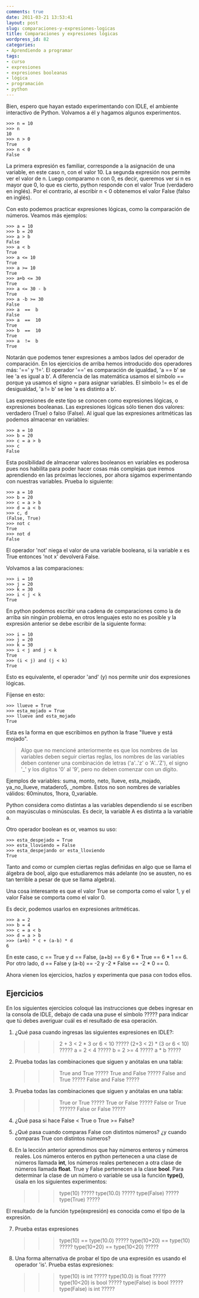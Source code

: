 ```yaml
---
comments: true
date: 2011-03-21 13:53:41
layout: post
slug: comparaciones-y-expresiones-logicas
title: Comparaciones y expresiones lógicas
wordpress_id: 82
categories:
- Aprendiendo a programar
tags:
- curso
- expresiones
- expresiones booleanas
- lógica
- programación
- python
---
```


Bien, espero que hayan estado experimentando con IDLE, el ambiente interactivo de Python. 
Volvamos a él y hagamos algunos experimentos.

    
    >>> n = 10
    >>> n
    10
    >>> n > 0
    True
    >>> n < 0
    False
    



La primera expresión es familiar, corresponde a la asignación de una variable, en este caso n, con el valor 10.
La segunda expresión nos permite ver el valor de n. Luego comparamo n con 0, es decir, queremos ver si n es mayor que 0, lo que es cierto, python responde con el valor True (verdadero en inglés). Por el contrario, al escribir n < 0 obtenemos el valor False (falso en inglés).

Con esto podemos practicar expresiones lógicas, como la comparación de números. Veamos más ejemplos:


    
    
    >>> a = 10
    >>> b = 20
    >>> a > b
    False
    >>> a < b
    True
    >>> a <= 10
    True
    >>> a >= 10
    True
    >>> a+b <= 30
    True
    >>> a <= 30 - b
    True
    >>> a -b >= 30 
    False
    >>> a  ==  b
    False
    >>> a  ==  10
    True
    >>> b  ==  10
    True
    >>> a  !=  b
    True
    



Notarán que podemos tener expresiones a ambos lados del operador de comparación. En los ejercicios de arriba hemos introducido dos operadores más: '==' y '!='. El operador '==' es comparación de igualdad, 'a == b' se lee 'a es igual a b'. A diferencia de las matemática usamos el símbolo == porque ya usamos el signo = para asignar variables. El símbolo != es el de desigualdad, 'a != b' se lee 'a es distinto a b'.

Las expresiones de este tipo se conocen como expresiones lógicas, o expresiones booleanas. Las expresiones lógicas sólo tienen dos valores: verdadero (True) o falso (False). Al igual que las expresiones aritméticas las podemos almacenar en variables:


    
    
    >>> a = 10
    >>> b = 20
    >>> c = a > b
    >>> c
    False
    



Esta posibilidad de almacenar valores booleanos en variables es poderosa pues nos habilita para poder hacer cosas más complejas que iremos aprendiendo en las próximas lecciones, por ahora sigamos experimentando con nuestras variables. Prueba lo siguiente:


    
    
    >>> a = 10
    >>> b = 20
    >>> c = a > b
    >>> d = a < b
    >>> c, d
    (False, True)
    >>> not c
    True
    >>> not d
    False
    



El operador 'not' niega el valor de una variable booleana, si la variable x es True entonces 'not x' devolverá False.

Volvamos a las comparaciones:


    
    
    >>> i = 10
    >>> j = 20
    >>> k = 30
    >>> i < j < k
    True
    



En python podemos escribir una cadena de comparaciones como la de arriba sin ningún problema, en otros lenguajes esto no es posible y la expresión anterior se debe escribir de la siguiente forma:



    
    
    >>> i = 10
    >>> j = 20
    >>> k = 30
    >>> i < j and j < k
    True
    >>> (i < j) and (j < k)
    True
    



Esto es equivalente, el operador 'and' (y) nos permite unir dos expresiones lógicas. 

Fíjense en esto:

    
    
    >>> llueve = True
    >>> esta_mojado = True
    >>> llueve and esta_mojado
    True
    



Esta es la forma en que escribimos en python la frase "llueve y está mojado".




> Algo que no mencioné anteriormente es que los nombres de las variables deben seguir ciertas reglas, los nombres de las variables deben contener una combinación de letras  ('a'..'z' o 'A'..'Z'), el signo '_' y los dígitos '0' al '9', pero no deben comenzar con un dígito. 

Ejemplos de variables: suma, monto, neto, llueve, esta_mojado, ya_no_llueve, matadero5, _nombre.
Estos no son nombres de variables válidos: 60minutos, 1hora, 0_variable.

Python considera como distintas a las variables dependiendo si se escriben con mayúsculas o minúsculas. Es decir, la variable A es distinta a la variable a.




Otro operador boolean es or, veamos su uso:


    
    
    >>> esta_despejado = True
    >>> esta_lloviendo = False
    >>> esta_despejando or esta_lloviendo
    True
    



Tanto and como or cumplen ciertas reglas definidas en algo que se llama el álgebra de bool, algo que estudiaremos  más adelante (no se asusten, no es tan terrible a pesar de que se llama algebra).


Una cosa interesante es que el valor True se comporta como el valor 1, y el valor False se comporta como el valor 0.

Es decir, podemos usarlos en expresiones aritméticas.


    
    
    >>> a = 2
    >>> b = 4
    >>> c = a < b
    >>> d = a > b
    >>> (a+b) * c + (a-b) * d
    6
    



En este caso, c == True y d == False, (a+b) == 6 y 6 * True == 6 * 1 == 6.
Por otro lado, d == False y (a-b) == -2 y -2 * False == -2 * 0 == 0.


Ahora vienen los ejercicios, hazlos  y experimenta que pasa con todos ellos.

## Ejercicios

En los siguientes ejercicios coloqué las instrucciones que debes ingresar en la consola de IDLE, debajo de cada una puse el símbolo ????? para indicar que tú debes averiguar cuál es el resultado de esa operación.

1) ¿Qué pasa cuando ingresas las siguientes expresiones en IDLE?:

    >>> 2 + 3 < 2 * 3 or 6 < 10
    ?????
    >>> (2+3 < 2) * (3 or 6 < 10)
    ?????
    >>> a = 2 < 4
    ?????
    >>> b = 2 >= 4
    ?????
    >>> a * b
    ?????


2) Prueba todas las combinaciones que siguen y anótalas en una tabla:

    
    
    >>> True and True
    ?????
    >>> True and False
    ?????
    >>> False and True
    ?????
    >>> False and False
    ?????
    




3) Prueba todas las combinaciones que siguen y anótalas en una tabla:

    
    
    >>> True or True
    ?????
    >>> True or False
    ?????
    >>> False or True
    ??????
    >>> False or False
    ?????
    



4) ¿Qué pasa si hace False < True o True >= False?

5) ¿Qué pasa cuando comparas False con distintos números? ¿y cuando comparas True con distintos números?

6) En la lección anterior aprendimos que hay números enteros y números reales. Los números enteros en python pertenecen a una clase de números llamada **int**, los números reales pertenecen a otra clase de números llamada **float**. True y False pertenecen a la clase **bool**. Para determinar la clase de un número o variable se usa la función **type()**, úsala en  los siguientes experimentos:


    
    
    >>> type(10)
    ?????
    >>> type(10.0)
    ?????
    >>> type(False)
    ?????
    >>> type(True)
    ?????
    



El resultado de la función type(expresión) es conocida como el tipo de la expresión.

7) Prueba estas expresiones

    
    
    >>> type(10) == type(10.0)
    ?????
    >>> type(10+20) == type(10)
    ?????
    >>> type(10+20) == type(10<20)
    ?????
    



8) Una forma alternativa de probar el tipo de una expresión es usando el operador 'is'. Prueba estas expresiones:


    
    
    >>> type(10) is int
    ?????
    >>> type(10.0) is float
    ?????
    >>> type(10<20) is bool
    ?????
    >>> type(False) is bool
    ?????
    >>> type(False) is int
    ?????
    



